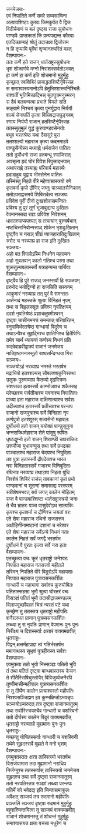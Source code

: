 जनमेजयः-  
एवं निपातिते कर्णे समरे सव्यसाचिना  
अल्पावशिष्टाः कुरवः किमकुर्वत वै द्विज  
विदीर्यमाणं च बलं दृष्ट्वा राजा सुयोधनः  
पाण्डवैः प्राप्तकालं किं प्रत्यपद्यन्त कौरवाः  
एतदिच्छाम्यहं श्रोतुं तदाचक्ष्व द्विजोत्तम  
न हि तृप्यामि पूर्वेषां शृण्वानश्चरितं महत्  
वैशम्पायनः-  
ततः कर्णे हते राजन् धार्तराष्ट्रस्सुयोधनः  
भृशं शोकार्णवे मग्नो निराशस्सर्वतोऽभवत्  
हा कर्ण हा कर्ण इति शोचमानो मुहुर्मुहुः  
कृच्छ्रात् स्वशिबिरं प्रायाद्धतशिष्टैर्नृपैस्सह  
स समाश्वास्यमानोऽपि हेतुभिश्शास्त्रनिश्चितैः  
राश्वतीं भूतिमिच्छद्भिस् सूतपुत्रमनुस्मरन्  
स दैवं बलवन्मत्वा प्रभाते विमले सति  
सङ्ग्रामे निश्चयं कृत्वा पुनर्युद्वाय निर्ययौ  
शल्यं सेनापतिं कृत्वा विधिवद्राजपुङ्गवम्  
रणाय निर्ययौ राजान् हतशिष्टैर्नृपैस्सह  
ततस्सुतुमुलं युद्धं कुरुपाण्डवसेनयोः  
बभूव भरतश्रेष्ठ यथा दैवासुरे पुरा  
ततश्शल्यो महाराज कृत्वा कदनमाहवे  
पाण्डुसैन्येस्य मध्याह्ने धर्मराजेन पातितः  
ततो दुर्योधनो राजा हतबन्धू रणाजिरात्  
अपसृत्य ह्रदं घोरं विवेश रिपुजाद्भयात्  
अथापराह्णे तस्याह्नः परिवार्य महारथैः  
ह्रदादाहूय युद्वाय भीमसेनेन पातितः  
तस्मिंस्तु निहते वीरे महेष्वासास्त्रयो रणे  
कृतवर्मा कृपो द्रौणिर् जघ्नुः पाञ्चालसैनिकान्  
ततोऽपराह्णसमये शिबिरादेत्य सञ्जयः  
प्रविवेश पुरीं दीनो दुःखशोकसमन्वितः  
प्रविश्य तु पुरं तूर्णं भूजावुद्यम्य दुःखितः  
वेपमानस्तदा राज्ञः प्रविवेश निवेशनम्  
धावतश्चाप्यपश्यत् स तत्रत्यान् पुरुषर्षभान्  
नष्टचित्तानिवोन्मत्ताञ् शोकेन भृशदुःखितान्  
दृष्ट्वैव च नराञ् शीघ्रं व्याजहारातिदुःखितान्  
रुरोद च नरव्याघ्र हा राज इति दुःखितः  
सञ्जयः-  
अहो बत विपन्नोऽस्मि निधनेन महात्मनः  
अहो सुबलवान् कालो गतिश्च परमा तथा  
शुक्रतुल्यबलास्सर्वे यत्राहन्यन्त पार्थिवाः  
वैशम्पायनः-  
दृष्ट्वैव हि पुरे राजञ् जनस्सर्वो हि सञ्जयम्  
प्ररुरोद भयोद्विग्नो हा राजन्निति सस्वनम्  
आकुमारं नरव्याघ्र तत् पुरं वै समन्ततः  
आर्तनादं महच्चक्रे श्रुत्वा विनिहतं नृपम्  
तथा स विह्वलस्सूतः प्रविश्य नृपतिक्षयम्  
ददर्श नृपतिश्रेष्ठं प्रज्ञाचक्षुषमीश्वरम्  
दृष्ट्वा चासीनमनघं समन्तात् परिवारितम्  
स्नुषामिर्भरतश्रेष्ठ गान्धार्या विदुरेण च  
तथाऽन्यैश्च सुहृद्भिश्च ज्ञातिभिश्च हितैषिभिः  
तमेव चार्थं ध्यायन्तं कर्णस्य निधनं प्रति  
रुदन्नेवाब्रवीद्वाक्यं राजानं जनमेजय  
नातिहृष्टमनास्सूतो बाष्पसन्दिग्धया गिरा  
सञ्जयः-  
सञ्जयोऽहं नरव्याघ्र नमस्ते भरतर्षभ  
मद्राधिपो हतश्शल्यस् सौबलश्शकुनिस्तथा  
उलूकः पुरुषव्याघ्र कैतव्यो दृढविक्रमः  
संशप्तका हतास्सर्वे काम्भोजाश्च शकैस्सह  
म्लेच्छाश्च पार्वतीयाश्च यवनाश्च निपातिताः  
प्राच्या हता महाराज दाक्षिणात्याश्च सर्वशः  
उदीच्याश्च हतास्सर्वे प्रतीच्याश्च परन्तप  
राजानो राजपुत्राश्च सर्वे विनिहता नृप  
कर्णपुत्रो हतश्शूरस् सत्यसेनो महाबलः  
दुर्योधनो हतो राजन् ययोक्तं पाण्डुसूनुना  
भग्नसक्थिर्महाराज शेते पांसुषु रूषितः  
धृष्टद्युम्नो हतो राजन् शिखण्डी चापराजितः  
उत्तमौजा युधामन्युस् तथा सर्वे प्रभद्रकाः  
पाञ्चालश्च महाराज चेदयश्च निषूदिताः  
तव पुत्रा हतास्सर्वे द्रौपदेयाश्च भारत  
नरा विनिहतास्सर्वे गजाश्च विनिषूदिताः  
रथिनत्र नरव्याघ्र तथाऽश्व निहता युधि  
निश्शेषं शिबिरं राजंस् तावकानां कृतं प्रभो  
पाण्डवानां च शूराणां समासाद्य परस्परम्  
स्त्रीशेषमभवत् सर्वं जगत् कालेन मोहितम्  
सप्त वै पाण्डवाश्शिष्टा धार्तराष्ट्रास्त्रयो जनाः  
ते चैव भ्रातरः पञ्च वासुदेवोऽथ सात्यकिः  
कृपश्च कृतवर्मा च द्रौणिश्च जयतां वरः  
एते शेषा महाराज रथिनो राजसत्तम  
अक्षौहिणीनामष्टानां दशानां च नरेश्वर  
एते शेषा महाराज सर्वेऽन्ये निधनं गताः  
कालेन निहतं सर्वं जगद्वै भरतर्षभ  
दुर्योधनं वै पुरतः कृत्वा सर्वे नरा हताः  
वैशम्पायनः-  
एतच्छ्रुत्वा वचः क्रूरं धृतराष्ट्रो जनेश्वरः  
निपपात महाराज गतसत्त्वो महीतले  
तस्मिन् निपतिते वीरे विदुरोऽपि महायशाः  
निपपात महाराज पुत्रव्यसनकर्शितः  
गान्धारी च महाभागा सर्वाश्च कुरुयोषितः  
पतितास्सहसा भूमौ श्रुत्वा घोरतरं वचः  
विसञ्ज्ञं पतितं भूमौ तदासीद्राजमण्डलम्  
विलापमूर्च्छोपहतं चित्रं न्यस्तं पटे यथा  
कृच्छ्रेण तु ततस्तत्र धृतराष्ट्रो महीपतिः  
शनैरलभत प्राणान् पुत्रव्यसनकर्शितः  
लब्ध्वा तु स नृपतिः प्राणान् वेपमानः पुनः पुनः  
निरीक्ष्य च दिशस्सर्वाः क्षत्तारं वाक्यमब्रवीत्  
धृतराष्ट्रः-  
विद्वन् क्षत्तर्महाप्राज्ञ त्वं गतिर्भरतर्षभ  
ममानाथस्य सुभृशं पुत्रहीनस्य सर्वशः  
वैशम्पायनः-  
एवमुक्त्वा ततो भूयो निस्सञ्ज्ञः पतितो भुवि  
तं तथा पतितं दृष्ट्वा बान्धवास्तस्य केचन  
ते शीतैस्सिषिचुस्तोयैर् विविजुर्व्यजनैरपि  
तूष्णीमासीन्महीपालः पुत्रव्यसनकर्शितः  
स तु दीर्घेण कालेन प्रत्याश्वस्तो महीपतिः  
निश्श्वसञ्जिह्मग इव कुम्भक्षिप्तोऽभवन्नृपः  
सञ्जयोऽप्यरुदत् तत्र दृष्ट्वा राजानमातुरम्  
तथा सर्वास्स्त्रियश्चैव गान्धारी च यशस्विनी  
ततो दीर्घस्य कालेन विदुरं वाक्यमब्रवीत्  
धृतराष्ट्रो नरव्याघ्रो मुह्यमानः पुनः पुनः  
धृतराष्ट्रः-  
गच्छन्तु योषितस्सर्वाः गान्धारी च यशस्विनी  
तथेमे सुहृदस्सर्वे मुह्यते मे मनो भृशम्  
वैशम्पायनः-  
एवमुक्तस्ततः क्षत्ता तास्स्त्रियो भरतर्षभ  
विसर्जयामास तदा मुह्यमानो नराधिप  
निर्जग्मुश्च ततस्सर्वास् तास्स्त्रियो जनमेजय  
सुहृदश्च तथा सर्वे दृष्ट्वा राजानमातुरम्  
ततो नरपतिस्तत्र सञ्ज्ञां लब्ध्वा परन्तपः  
गतिर्मे को भवेदद्य इति चिन्तासमाकुलः  
अवैक्षत् सञ्जयं तत्र रुदमानो महीपतिः  
प्राञ्जलिं सञ्जयं दृष्ट्वा रुदमानं मुहुर्मुहुः  
बहुशश्चिन्तयित्वा तु सञ्जयं वाक्यमब्रवीत्  
राजानं शोचमानस्तु तं शोचन्तं मुहुर्मुहुः  
समाश्वासयत क्षत्ता वचसा मधुरेण च  
